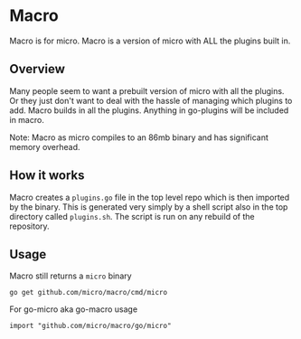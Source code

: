 # Macro

Macro is for micro. Macro is a version of micro with ALL the plugins built in.

## Overview

Many people seem to want a prebuilt version of micro with all the plugins. Or they just don't want to deal with the 
hassle of managing which plugins to add. Macro builds in all the plugins. Anything in go-plugins will be included 
in macro.

Note: Macro as micro compiles to an 86mb binary and has significant memory overhead.

## How it works

Macro creates a `plugins.go` file in the top level repo which is then imported by the binary. This is generated very 
simply by a shell script also in the top directory called `plugins.sh`. The script is run on any rebuild of the 
repository.

## Usage

Macro still returns a `micro` binary

```
go get github.com/micro/macro/cmd/micro
```

For go-micro aka go-macro usage

```
import "github.com/micro/macro/go/micro"
```
